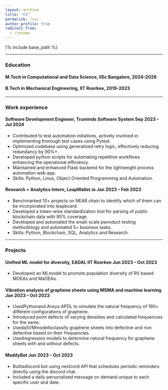 ```yaml
---
layout: archive
title: "CV"
permalink: /cv/
author_profile: true
redirect_from:
  - /resume
---
```


{% include base_path %}

------
### Education

#### M.Tech in Computational and Data Science, IISc Bangalore, 2024-2026
#### B.Tech in Mechanical Engineering, IIT Roorkee, 2019-2023

------
### Work experience

#### Software Development Engineer, Truminds Software System                  Sep 2023 – Jul 2024
* Contributed to test automation initiatives, actively involved in implementing thorough test cases using Pytest.
* Optimized codebase using generalized retry logic, effectively reducing redundancy by 90%+.
* Developed python scripts for automating repetitive workflows enhancing the operational efficiency.
* Maintained and enhanced Flask backend for the lightweight process automation web app.
* Skills: Python, Linux, Object Oriented Programming and Automation.

#### Research + Analytics Intern, LeapWallet.io                               Jan 2023 – Feb 2023
* Benchmarked 10+ projects on NEAR chain to identify which of them can be incorporated into leapboard.
* Developed a token-wise standardization tool for parsing of public blockchain data with 95% coverage.
* Developed and automated the small-scale pwroduct testing methodology and automated 5+ business tasks.
* Skills: Python, Blockchain, SQL, Analytics and Research.

------
### Projects

#### Unified ML model for diversity, EADAL IIT Roorkee                        Jun 2023 – Oct 2023
* Developed an MLmodel to promote population diversity of RV based MOEAs and MaOEAs.

#### Vibration analysis of graphene sheets using MSMA and machine learning    Jun 2023 – Oct 2023
* UsedPythonand Ansys APDL to simulate the natural frequency of 190+ different configurations of graphene.
* Introduced point defects of varying densities and calculated frequencies for the same.
* UsedaSVMmodeltoclassify graphene sheets into defective and non defective based on their frequencies.
* Usedregression models to determine natural frequency for graphene sheets with and without defects.

#### MaddyBot                                                                 Jun 2023 – Oct 2023
* Builtadiscord bot using nextcord API that schedules periodic reminders directly using the discord chat.
* Included a daily personalized message on demand unique to each specific user and date.


<!-- Publications
======
  <ul>{% for post in site.publications reversed %}
    {% include archive-single-cv.html %}
  {% endfor %}</ul>
  
Talks
======
  <ul>{% for post in site.talks reversed %}
    {% include archive-single-talk-cv.html  %}
  {% endfor %}</ul>
  
Teaching
======
  <ul>{% for post in site.teaching reversed %}
    {% include archive-single-cv.html %}
  {% endfor %}</ul> -->
  
<!-- Service and leadership
======
* Currently signed in to 43 different slack teams -->
